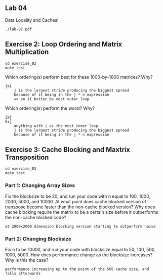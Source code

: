 ## Lab 04

Data Locality and Caches!

```
./lab-07.pdf
```

## Exercise 2: Loop Ordering and Matrix Multiplication

```
cd exercise_02
make test
```

Which ordering(s) perform best for these 1000-by-1000 matrices? Why?

```
jki
	j is the largest stride producing the biggest spread
	because of it being in the j * n expression
	=> so it better be most outer loop
```

Which ordering(s) perform the worst? Why?

```
ikj
kij
	anything with j as the most inner loop
	j is the largest stride producing the biggest spread
	because of it being in the j * n expression
```

## Exercise 3: Cache Blocking and Maxtrix Transposition

```
cd exercise_03
make test
```

### Part 1: Changing Array Sizes

Fix the blocksize to be 20, and run your code with n equal to 100, 1000, 2000, 5000, and 10000. At what point does cache blocked version of transpose become faster than the non-cache blocked version? Why does cache blocking require the matrix to be a certain size before it outperforms the non-cache blocked code?

```
at 2000x2000 dimension blocking version starting to outperform naive

```

### Part 2: Changing Blocksize

Fix n to be 10000, and run your code with blocksize equal to 50, 100, 500, 1000, 5000. How does performance change as the blocksize increases? Why is this the case?

```
performance increasing up to the point of the 500 cache size, and falls afterwards

```
